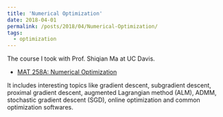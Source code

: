 ```yaml
---
title: 'Numerical Optimization'
date: 2018-04-01
permalink: /posts/2018/04/Numerical-Optimization/
tags:
  - optimization
---
```


The course I took with Prof. Shiqian Ma at UC Davis. 

* [MAT 258A: Numerical Optimization](https://www.math.ucdavis.edu/~sqma/MAT258A.html)

It includes interesting topics like gradient descent, subgradient descent, proximal gradient descent, augmented Lagrangian method (ALM), ADMM, stochastic gradient descent (SGD), online optimization and common optimization softwares.
